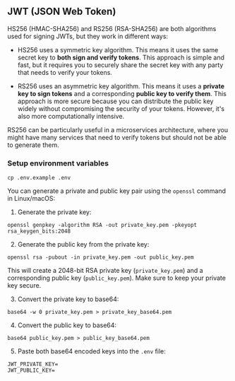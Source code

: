 ## JWT (JSON Web Token)

HS256 (HMAC-SHA256) and RS256 (RSA-SHA256) are both algorithms used for signing JWTs, but they work in different ways:

- HS256 uses a symmetric key algorithm. This means it uses the same secret key to **both sign and verify tokens**. This approach is simple and fast, but it requires you to securely share the secret key with any party that needs to verify your tokens.

- RS256 uses an asymmetric key algorithm. This means it uses a **private key to sign tokens** and a corresponding **public key to verify them**. This approach is more secure because you can distribute the public key widely without compromising the security of your tokens. However, it's also more computationally intensive.

RS256 can be particularly useful in a microservices architecture, where you might have many services that need to verify tokens but should not be able to generate them.

### Setup environment variables

```shell
cp .env.example .env
```

You can generate a private and public key pair using the `openssl` command in Linux/macOS:

1. Generate the private key:

```shell
openssl genpkey -algorithm RSA -out private_key.pem -pkeyopt rsa_keygen_bits:2048
```

2. Generate the public key from the private key:

```shell
openssl rsa -pubout -in private_key.pem -out public_key.pem
```

This will create a 2048-bit RSA private key (`private_key.pem`) and a corresponding public key (`public_key.pem`). Make sure to keep your private key secure.

3. Convert the private key to base64:

```shell
base64 -w 0 private_key.pem > private_key_base64.pem
```

4. Convert the public key to base64:

```shell
base64 public_key.pem > public_key_base64.pem
```

5. Paste both base64 encoded keys into the `.env` file:

```properties
JWT_PRIVATE_KEY=
JWT_PUBLIC_KEY=
```
